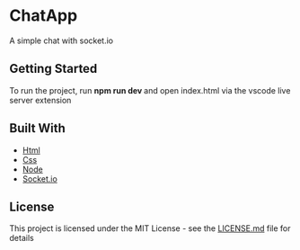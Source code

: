# ChatApp

A simple chat with socket.io

## Getting Started

To run the project, run <b> npm run dev </b> and open index.html via the vscode live server extension

## Built With

* [Html](https://developer.mozilla.org/pt-BR/docs/Web/HTML) 
* [Css](https://developer.mozilla.org/pt-BR/docs/Web/CSS) 
* [Node](https://nodejs.org/en/)
* [Socket.io](https://socket.io/)

## License

This project is licensed under the MIT License - see the [LICENSE.md](LICENSE.md) file for details


